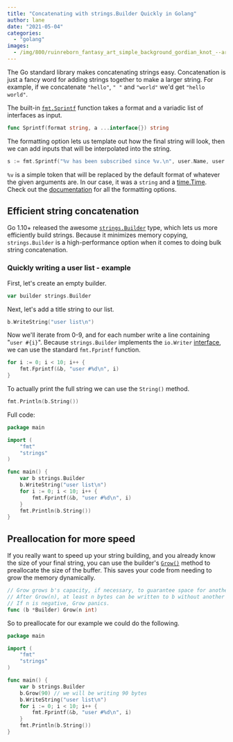 ```yaml
---
title: "Concatenating with strings.Builder Quickly in Golang"
author: lane
date: "2021-05-04"
categories: 
  - "golang"
images:
  - /img/800/ruinreborn_fantasy_art_simple_background_gordian_knot_--ar_16_24cd7d51-2810-477c-8cf3-3ad4be14639e_3.png.webp
---
```


The Go standard library makes concatenating strings easy. Concatenation is just a fancy word for adding strings together to make a larger string. For example, if we concatenate `"hello"`, `" "` and `"world"` we'd get `"hello world"`.

The built-in [`fmt.Sprintf`](https://golang.org/pkg/fmt/#Sprintf) function takes a format and a variadic list of interfaces as input.

```go
func Sprintf(format string, a ...interface{}) string
```

The formatting option lets us template out how the final string will look, then we can add inputs that will be interpolated into the string.

```go
s := fmt.Sprintf("%v has been subscribed since %v.\n", user.Name, user.CreatedAt)
```

`%v` is a simple token that will be replaced by the default format of whatever the given arguments are. In our case, it was a `string` and a [time.Time](/golang/golang-date-time/). Check out the [documentation](https://golang.org/pkg/fmt) for all the formatting options.

## Efficient string concatenation

Go 1.10+ released the awesome [`strings.Builder`](https://golang.org/pkg/strings/#Builder) type, which lets us more efficiently build strings. Because it minimizes memory copying, `strings.Builder` is a high-performance option when it comes to doing bulk string concatenation.

### Quickly writing a user list - example

First, let's create an empty builder.

```go
var builder strings.Builder
```

Next, let's add a title string to our list.

```go
b.WriteString("user list\n")
```

Now we'll iterate from 0-9, and for each number write a line containing "`user #{i}`". Because `strings.Builder` implements the `io.Writer` [interface](/golang/golang-interfaces/), we can use the standard `fmt.Fprintf` function.

```go
for i := 0; i < 10; i++ {
    fmt.Fprintf(&b, "user #%d\n", i)
}
```

To actually print the full string we can use the `String()` method.

```go
fmt.Println(b.String())
```

Full code:

```go
package main

import (
    "fmt"
    "strings"
)

func main() {
    var b strings.Builder
    b.WriteString("user list\n")
    for i := 0; i < 10; i++ {
        fmt.Fprintf(&b, "user #%d\n", i)
    }
    fmt.Println(b.String())
}
```

## Preallocation for more speed

If you really want to speed up your string building, and you already know the size of your final string, you can use the builder's [`Grow()`](https://golang.org/pkg/strings/#Builder.Grow) method to preallocate the size of the buffer. This saves your code from needing to grow the memory dynamically.

```go
// Grow grows b's capacity, if necessary, to guarantee space for another n bytes.
// After Grow(n), at least n bytes can be written to b without another allocation.
// If n is negative, Grow panics.
func (b *Builder) Grow(n int)
```

So to preallocate for our example we could do the following.

```go
package main

import (
    "fmt"
    "strings"
)

func main() {
    var b strings.Builder
    b.Grow(90) // we will be writing 90 bytes
    b.WriteString("user list\n")
    for i := 0; i < 10; i++ {
        fmt.Fprintf(&b, "user #%d\n", i)
    }
    fmt.Println(b.String())
}
```
